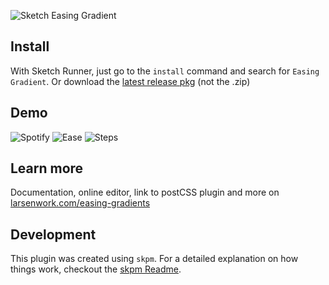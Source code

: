 ![Sketch Easing Gradient](https://github.com/larsenwork/sketch-easing-gradient/blob/master/docs/readme/banner.png?raw=true)

## Install

With Sketch Runner, just go to the `install` command and search for `Easing Gradient`.
Or download the [latest release pkg](https://github.com/larsenwork/sketch-easing-gradient/releases) (not the .zip)

## Demo

![Spotify](https://github.com/larsenwork/sketch-easing-gradient/blob/master/docs/readme/banner_demo.png?raw=true)
![Ease](https://github.com/larsenwork/sketch-easing-gradient/blob/master/docs/readme/banner_ease.png?raw=true)
![Steps](https://github.com/larsenwork/sketch-easing-gradient/blob/master/docs/readme/banner_steps.png?raw=true)

## Learn more

Documentation, online editor, link to postCSS plugin and more on [larsenwork.com/easing-gradients](https://larsenwork.com/easing-gradients/)

## Development

This plugin was created using `skpm`. For a detailed explanation on how things work, checkout the [skpm Readme](https://github.com/skpm/skpm/blob/master/README.md).
